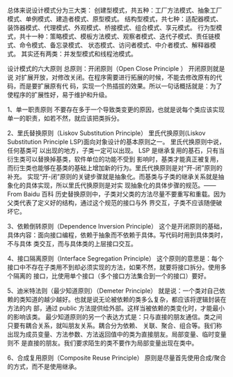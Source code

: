 总体来说设计模式分为三大类：
创建型模式，共五种：工厂方法模式、抽象工厂模式、单例模式、建造者模式、原型模式。
结构型模式，共七种：适配器模式、装饰器模式、代理模式、外观模式、桥接模式、组合模式、享元模式。
行为型模式，共十一种：策略模式、模板方法模式、观察者模式、迭代子模式、责任链模式、命令模式、备忘录模式、
状态模式、访问者模式、中介者模式、解释器模式。
其实还有两类：并发型模式和线程池模式。

设计模式的六大原则
总原则：开闭原则（Open Close Principle ）
开闭原则就是说 对扩展开放，对修改关闭。在程序需要进行拓展的时候，不能去修改原有的代码，而是要扩展原有代
码，实现一个热插拔的效果。所以一句话概括就是：为了使程序的扩展性好，易于维护和升级。

1、单一职责原则
不要存在多于一个导致类变更的原因，也就是说每个类应该实现单一的职责，如若不然，就应该把类拆分。

2、里氏替换原则（Liskov Substitution Principle）
里氏代换原则(Liskov Substitution Principle LSP)面向对象设计的基本原则之一。 里氏代换原则中说，任何基类可
以出现的地方，子类一定可以出现。 LSP 是继承复用的基石，只有当衍生类可以替换掉基类，软件单位的功能不受到
影响时，基类才能真正被复用，而衍生类也能够在基类的基础上增加新的行为。里氏代换原则是对“开-闭”原则的补充。
实现“开-闭”原则的关键步骤就是抽象化。而基类与子类的继承关系就是抽象化的具体实现，所以里氏代换原则是对实
现抽象化的具体步骤的规范。—— From Baidu 百科
历史替换原则中，子类对父类的方法尽量不要重写和重载。因为父类代表了定义好的结构，通过这个规范的接口与外
界交互，子类不应该随便破坏它。

3、依赖倒转原则（Dependence Inversion Principle）
这个是开闭原则的基础，具体内容：面向接口编程，依赖于抽象而不依赖于具体。写代码时用到具体类时，不与具体
类交互，而与具体类的上层接口交互。

4、接口隔离原则（Interface Segregation Principle）
这个原则的意思是：每个接口中不存在子类用不到却必须实现的方法，如果不然，就要将接口拆分。使用多个隔离的
接口，比使用单个接口（多个接口方法集合到一个的接口）要好。


5、迪米特法则（最少知道原则）（Demeter Principle）
就是说：一个类对自己依赖的类知道的越少越好。也就是说无论被依赖的类多么复杂，都应该将逻辑封装在方法的内
部，通过 public 方法提供给外部。这样当被依赖的类变化时，才能最小的影响该类。
最少知道原则的另一个表达方式是：只与直接的朋友通信。类之间只要有耦合关系，就叫朋友关系。耦合分为依赖、
关联、聚合、组合等。我们称出现为成员变量、方法参数、方法返回值中的类为直接朋友。局部变量、临时变量则不
是直接的朋友。我们要求陌生的类不要作为局部变量出现在类中。


6、合成复用原则（Composite Reuse Principle）
原则是尽量首先使用合成/聚合的方式，而不是使用继承。
